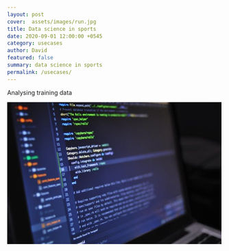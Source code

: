 ```yaml
---
layout: post
cover:  assets/images/run.jpg
title: Data science in sports
date: 2020-09-01 12:00:00 +0545
category: usecases
author: David
featured: false
summary: data science in sports
permalink: /usecases/
---
```


Analysing training data

![image 2](/assets/images/2.jpg)
